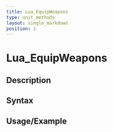 ```yaml
---
title: Lua_EquipWeapons
type: unit_methods
layout: single_markdown
position: 1
---
```


# Lua_EquipWeapons

## Description

## Syntax

## Usage/Example


